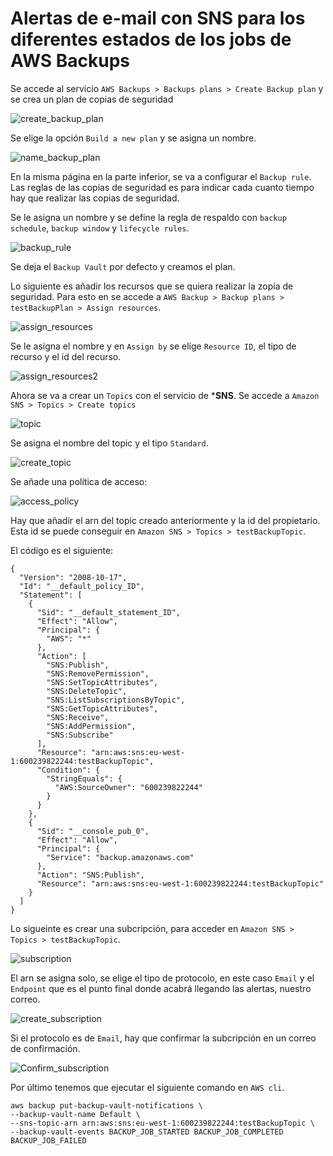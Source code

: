 # Alertas de e-mail con SNS para los diferentes estados de los jobs de AWS Backups

Se accede al servicio ``AWS Backups > Backups plans > Create Backup plan`` y se crea un plan de copias de seguridad 

![create_backup_plan](image/create_backup_plan.png)

Se elige la opción `Build a new plan` y se asigna un nombre. 

![name_backup_plan](image/name_backup_plan.PNG)

En la misma página en la parte inferior, se va a configurar el `Backup rule`. Las reglas de las copias de seguridad es para indicar cada cuanto tiempo hay que realizar las copias de seguridad.

Se le asigna un nombre y se define la regla de respaldo con ``backup schedule``, ``backup window`` y ``lifecycle rules``.

![backup_rule](image/backup_rule.PNG)

Se deja el `Backup Vault` por defecto y creamos el plan.

Lo siguiente es añadir los recursos que se quiera realizar la zopia de seguridad. Para esto en se accede a `AWS Backup > Backup plans > testBackupPlan > Assign resources`.

![assign_resources](image/assign_resources.png)

Se le asigna el nombre y en `Assign by` se elige `Resource ID`, el tipo de recurso y el id del recurso.

![assign_resources2](image/assign_resources2.PNG)

Ahora se va a crear un `Topics` con el servicio de ***SNS**. Se accede a `Amazon SNS > Topics > Create topics` 

![topic](image/topic.png)

Se asigna el nombre del topic y el tipo ``Standard``.

![create_topic](image/create_topic.PNG)

Se añade una política de acceso:

![access_policy](image/access_policy.PNG)

Hay que añadir el arn del topic creado anteriormente y la id del propietario. Esta id se puede conseguir en `Amazon SNS > Topics > testBackupTopic`.

El código es el siguiente:
~~~~
{
  "Version": "2008-10-17",
  "Id": "__default_policy_ID",
  "Statement": [
    {
      "Sid": "__default_statement_ID",
      "Effect": "Allow",
      "Principal": {
        "AWS": "*"
      },
      "Action": [
        "SNS:Publish",
        "SNS:RemovePermission",
        "SNS:SetTopicAttributes",
        "SNS:DeleteTopic",
        "SNS:ListSubscriptionsByTopic",
        "SNS:GetTopicAttributes",
        "SNS:Receive",
        "SNS:AddPermission",
        "SNS:Subscribe"
      ],
      "Resource": "arn:aws:sns:eu-west-1:600239822244:testBackupTopic",
      "Condition": {
        "StringEquals": {
          "AWS:SourceOwner": "600239822244"
        }
      }
    },
    {
      "Sid": "__console_pub_0",
      "Effect": "Allow",
      "Principal": {
        "Service": "backup.amazonaws.com"
      },
      "Action": "SNS:Publish",
      "Resource": "arn:aws:sns:eu-west-1:600239822244:testBackupTopic"
    }
  ]
}
~~~~

Lo sigueinte es crear una subcripción, para acceder en `Amazon SNS > Topics > testBackupTopic`.

![subscription](image/subscription.png)

El arn se asigna solo, se elige el tipo de protocolo, en este caso ``Email`` y el `Endpoint` que es el punto final donde acabrá llegando las alertas, nuestro correo.

![create_subscription](image/create_subscription.PNG)

Si el protocolo es de ``Email``, hay que confirmar la subcripción en un correo de confirmación.

![Confirm_subscription](image/Confirm_subscription.PNG)

Por último tenemos que ejecutar el siguiente comando en `AWS cli`.

~~~~
aws backup put-backup-vault-notifications \
--backup-vault-name Default \
--sns-topic-arn arn:aws:sns:eu-west-1:600239822244:testBackupTopic \
--backup-vault-events BACKUP_JOB_STARTED BACKUP_JOB_COMPLETED BACKUP_JOB_FAILED 
~~~~